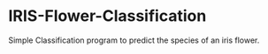 # IRIS-Flower-Classification
Simple Classification program to predict the species of an iris flower. 
